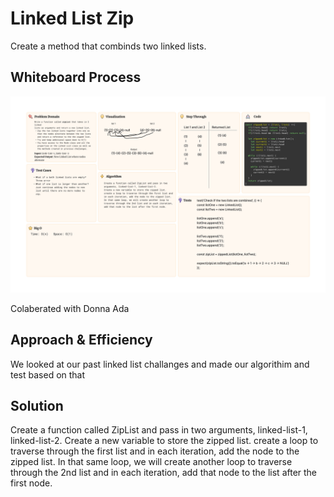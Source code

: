 # Linked List Zip

Create a method that combinds two linked lists.

## Whiteboard Process

![WhiteBoard](/javascript/assets/zipList.png)

Colaberated with Donna Ada

## Approach & Efficiency

We looked at our past linked list challanges and made our algorithim and test based on that

## Solution

Create a function called ZipList and pass in two arguments, linked-list-1, linked-list-2.
Create a new variable to store the zipped list.
create a loop to traverse through the first list and in each iteration, add the node to the zipped list.
In that same loop, we will create another loop to traverse through the 2nd list and in each iteration, add that node to the list after the first node.
